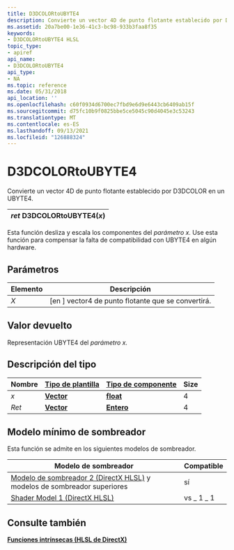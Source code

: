 ```yaml
---
title: D3DCOLORtoUBYTE4
description: Convierte un vector 4D de punto flotante establecido por D3DCOLOR en un UBYTE4.
ms.assetid: 20a7be00-1e36-41c3-bc98-933b3faa8f35
keywords:
- D3DCOLORtoUBYTE4 HLSL
topic_type:
- apiref
api_name:
- D3DCOLORtoUBYTE4
api_type:
- NA
ms.topic: reference
ms.date: 05/31/2018
api_location: ''
ms.openlocfilehash: c60f0934d6700ec7fbd9e6d9e6443cb6409ab15f
ms.sourcegitcommit: d75fc10b9f0825bbe5ce5045c90d4045e3c53243
ms.translationtype: MT
ms.contentlocale: es-ES
ms.lasthandoff: 09/13/2021
ms.locfileid: "126888324"
---
```

# <a name="d3dcolortoubyte4"></a>D3DCOLORtoUBYTE4

Convierte un vector 4D de punto flotante establecido por D3DCOLOR en un UBYTE4.



| *ret* D3DCOLORtoUBYTE4(*x*) |
|-----------------------------|



 

Esta función desliza y escala los componentes del *parámetro x.* Use esta función para compensar la falta de compatibilidad con UBYTE4 en algún hardware.

## <a name="parameters"></a>Parámetros



| Elemento                                                   | Descripción                                              |
|--------------------------------------------------------|----------------------------------------------------------|
| <span id="x"></span><span id="X"></span>*X*<br/> | \[en \] vector4 de punto flotante que se convertirá.<br/> |



 

## <a name="return-value"></a>Valor devuelto

Representación UBYTE4 del *parámetro x.*

## <a name="type-description"></a>Descripción del tipo



| Nombre  | [**Tipo de plantilla**](dx-graphics-hlsl-intrinsic-functions.md)                       | [**Tipo de componente**](dx-graphics-hlsl-intrinsic-functions.md) | Size |
|-------|-------------------------------------------------------------------------------------|----------------------------------------------------------------|------|
| *x*   | [**Vector**](dx-graphics-hlsl-intrinsic-functions.md) | [**float**](/windows/desktop/WinProg/windows-data-types)                        | 4    |
| *Ret* | [**Vector**](dx-graphics-hlsl-intrinsic-functions.md) | [**Entero**](/windows/desktop/WinProg/windows-data-types)                      | 4    |



 

## <a name="minimum-shader-model"></a>Modelo mínimo de sombreador

Esta función se admite en los siguientes modelos de sombreador.



| Modelo de sombreador                                                                       | Compatible |
|------------------------------------------------------------------------------------|-----------|
| [Modelo de sombreador 2 (DirectX HLSL)](dx-graphics-hlsl-sm2.md) y modelos de sombreador superiores | sí       |
| [Shader Model 1 (DirectX HLSL)](dx-graphics-hlsl-sm1.md)                          | vs \_ 1 \_ 1  |



 

## <a name="see-also"></a>Consulte también

<dl> <dt>

[**Funciones intrínsecas (HLSL de DirectX)**](dx-graphics-hlsl-intrinsic-functions.md)
</dt> </dl>

 

